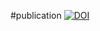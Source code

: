 #publication
[![DOI](https://zenodo.org/badge/1001961140.svg)](https://doi.org/10.5281/zenodo.15663380)
